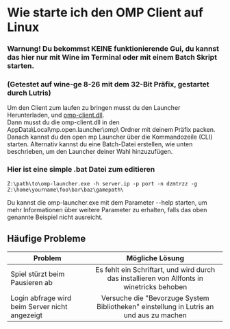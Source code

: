 # Wie starte ich den OMP Client auf Linux

### Warnung! Du bekommst KEINE funktionierende Gui, du kannst das hier nur mit Wine im Terminal oder mit einem Batch Skript starten.
### (Getestet auf wine-ge 8-26 mit dem 32-Bit Präfix, gestartet durch Lutris)


Um den Client zum laufen zu bringen musst du den Launcher Herunterladen, und [omp-client.dll](https://assets.open.mp/omp-client.dll). \
Dann musst du die omp-client.dll in den AppData\Local\mp.open.launcher\omp\ Ordner mit deinem Präfix packen.\
Danach kannst du den open mp Launcher über die Kommandozeile (CLI) starten. Alternativ kannst du eine Batch-Datei erstellen, wie unten beschrieben, um den Launcher deiner Wahl hinzuzufügen.

### Hier ist eine simple .bat Datei zum editieren
```
Z:\path\to\omp-launcher.exe -h server.ip -p port -n dzmtrzz -g Z:\home\yourname\foo\bar\baz\gamepath\
```

Du kannst die omp-launcher.exe mit dem Parameter --help starten, um mehr Informationen über weitere Parameter zu erhalten, falls das oben genannte Beispiel nicht ausreicht.

## Häufige Probleme

| Problem                                        | Mögliche Lösung                                                                             |
| ---------------------------------------------- |:-------------------------------------------------------------------------------------------:|
| Spiel stürzt beim Pausieren ab                 | Es fehlt ein Schriftart, und wird durch das installieren von Allfonts in winetricks behoben | 
| Login abfrage wird beim Server nicht angezeigt | Versuche die "Bevorzuge System Bibliotheken" einstellung in Lutris an und aus zu machen     | 
